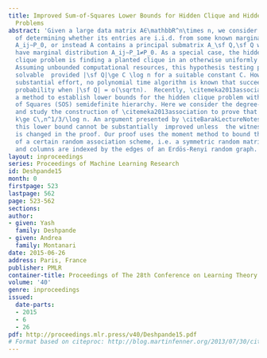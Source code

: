 ```yaml
---
title: Improved Sum-of-Squares Lower Bounds for Hidden Clique and Hidden Submatrix
  Problems
abstract: 'Given a large data matrix A∈\mathbbR^n\times n, we consider the problem
  of determining whether its entries are i.i.d. from some known marginal distribution
  A_ij∼P_0, or instead A contains a principal submatrix A_\sf Q,\sf Q whose entries
  have marginal distribution A_ij∼P_1≠P_0. As a special case, the hidden (or planted)
  clique problem is finding a planted clique in an otherwise uniformly random graph.
  Assuming unbounded computational resources, this hypothesis testing problem is statistically
  solvable  provided |\sf Q|\ge C \log n for a suitable constant C. However, despite
  substantial effort, no polynomial time algorithm is known that succeeds with high
  probability when |\sf Q| = o(\sqrtn).  Recently, \citemeka2013association proposed
  a method to establish lower bounds for the hidden clique problem within the Sum
  of Squares (SOS) semidefinite hierarchy. Here we consider the degree-4 SOS relaxation,
  and study the construction of \citemeka2013association to prove that SOS fails unless
  k\ge C\,n^1/3/\log n. An argument presented by \citeBarakLectureNotes implies that
  this lower bound cannot be substantially  improved unless  the witness construction
  is changed in the proof. Our proof uses the moment method to bound the spectrum
  of a certain random association scheme, i.e. a symmetric random matrix whose rows
  and columns are indexed by the edges of an Erdös-Renyi random graph. '
layout: inproceedings
series: Proceedings of Machine Learning Research
id: Deshpande15
month: 0
firstpage: 523
lastpage: 562
page: 523-562
sections: 
author:
- given: Yash
  family: Deshpande
- given: Andrea
  family: Montanari
date: 2015-06-26
address: Paris, France
publisher: PMLR
container-title: Proceedings of The 28th Conference on Learning Theory
volume: '40'
genre: inproceedings
issued:
  date-parts:
  - 2015
  - 6
  - 26
pdf: http://proceedings.mlr.press/v40/Deshpande15.pdf
# Format based on citeproc: http://blog.martinfenner.org/2013/07/30/citeproc-yaml-for-bibliographies/
---
```


